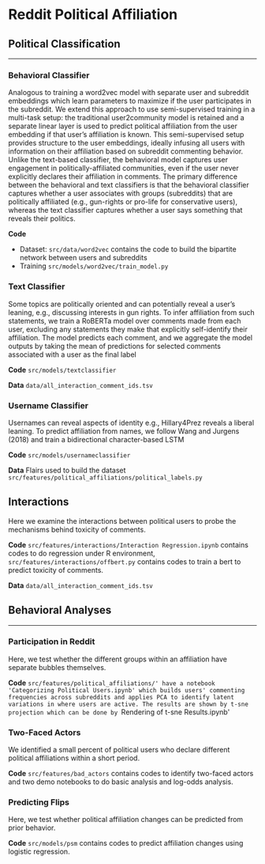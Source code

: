 Reddit Political Affiliation 
==============================


## Political Classification
_________________

### Behavioral Classifier
Analogous to training a word2vec model with separate user and subreddit embeddings which learn parameters to maximize if the user participates in the subreddit. We extend this approach to use
semi-supervised training in a multi-task setup: the traditional user2community model is retained and a separate linear layer is used to predict political affiliation from the user embedding if that user’s affiliation is known. This semi-supervised setup provides
structure to the user embeddings, ideally infusing all users with information on their affiliation based  on subreddit commenting behavior. Unlike the
text-based classifier, the behavioral model captures user engagement in politically-affiliated communities, even if the user never explicitly declares their
affiliation in comments. The primary difference between the behavioral and text classifiers is that the behavioral classifier captures whether a user associates with groups (subreddits) that are politically
affiliated (e.g., gun-rights or pro-life for conservative users), whereas the text classifier captures whether a user says something that reveals their politics.



**Code**
- Dataset: `src/data/word2vec` contains the code to build the bipartite network between users and subreddits
- Training `src/models/word2vec/train_model.py`

### Text Classifier

Some topics are politically oriented and can potentially reveal a user’s leaning,
e.g., discussing interests in gun rights. To infer affiliation from such statements, we train a RoBERTa model over comments made
from each user, excluding any statements they make that explicitly self-identify their affiliation.
The model predicts each comment, and we aggregate the model outputs by taking the mean of predictions for selected comments associated with a  user as the final label

**Code** `src/models/textclassifier`

**Data** `data/all_interaction_comment_ids.tsv`


### Username Classifier

Usernames can reveal aspects of identity e.g., Hillary4Prez reveals
a liberal leaning. To predict affiliation from names, we follow Wang and Jurgens (2018) and train a bidirectional character-based LSTM

**Code** `src/models/usernameclassifier`

**Data** Flairs used to build the dataset `src/features/political_affiliations/political_labels.py`


## Interactions

Here we examine the interactions between political users to probe the mechanisms behind toxicity of comments.

**Code** `src/features/interactions/Interaction Regression.ipynb` contains codes to do regression under R environment, `src/features/interactions/offbert.py` contains codes to train a bert to predict toxicity of comments.

**Data** `data/all_interaction_comment_ids.tsv`

## Behavioral Analyses
_________________
### Participation in Reddit

Here, we test whether the different groups within an affiliation have separate bubbles themselves. 

**Code** `src/features/political_affiliations/' have a notebook 'Categorizing Political Users.ipynb' which builds users' commenting frequencies across subreddits and applies PCA to identify latent variations in where users are active. The results are shown by t-sne projection which can be done by `Rendering of t-sne Results.ipynb'


### Two-Faced Actors

We identified a small percent of political users who declare different political affiliations within a short period.

**Code** `src/features/bad_actors` contains codes to identify two-faced actors and two demo notebooks to do basic analysis and log-odds analysis. 

### Predicting Flips

 Here, we test whether political affiliation changes can be predicted from prior behavior.

**Code** `src/models/psm` contains codes to predict affiliation changes using logistic regression.
